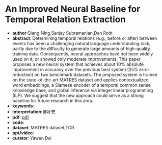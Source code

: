 # An Improved Neural Baseline for Temporal Relation Extraction

- **author**:Qiang Ning,Sanjay Subramanian,Dan Roth
- **abstract**: Determining temporal relations (e.g., before or after) between events has been a challenging natural language understanding task, partly due to the difficulty to generate large amounts of high-quality training data. Consequently, neural approaches have not been widely used on it, or showed only moderate improvements. This paper proposes a new neural system that achieves about 10% absolute improvement in accuracy over the previous best system (25% error reduction) on two benchmark datasets. The proposed system is trained on the state-of-the-art MATRES dataset and applies contextualized word embeddings, a Siamese encoder of a temporal common sense knowledge base, and global inference via integer linear programming (ILP). We suggest that the new approach could serve as a strong baseline for future research in this area. 
- **keywords**:
- **interpretation**:待补充
- **pdf**: [pdf](https://arxiv.org/pdf/1909.00429)
- **code**: 
- **dataset**: MATRES dataset,TCR
- **ppt/video**:
- **curator**: Yawen Dai